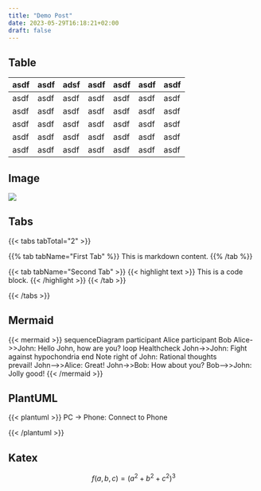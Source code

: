 ```yaml
---
title: "Demo Post"
date: 2023-05-29T16:18:21+02:00
draft: false
---
```


## Table

| asdf | asdf | adsf | asdf | asdf | asdf | asdf |
|------|------|------|------|------|------|------|
| asdf | asdf | asdf    | asdf | asdf | asdf | asdf |
| asdf | asdf | asdf    | asdf | asdf | asdf | asdf |
| asdf | asdf | asdf    | asdf | asdf | asdf | asdf |
| asdf | asdf | asdf    | asdf | asdf | asdf | asdf |
| asdf | asdf | asdf    | asdf | asdf | asdf | asdf |

## Image

![](/images/avatar.png)

## Tabs

{{< tabs tabTotal="2" >}}

{{% tab tabName="First Tab" %}}
This is markdown content.
{{% /tab %}}

{{< tab tabName="Second Tab" >}}
{{< highlight text >}}
This is a code block.
{{< /highlight >}}
{{< /tab >}}

{{< /tabs >}}

## Mermaid

{{< mermaid >}}
sequenceDiagram
participant Alice
participant Bob
Alice->>John: Hello John, how are you?
loop Healthcheck
John->>John: Fight against hypochondria
end
Note right of John: Rational thoughts <br>prevail!
John-->>Alice: Great!
John->>Bob: How about you?
Bob-->>John: Jolly good!
{{< /mermaid >}}

## PlantUML

{{< plantuml >}}
PC -> Phone: Connect to Phone

{{< /plantuml >}}

## Katex

$$
f(a,b,c) = (a^2+b^2+c^2)^3
$$


